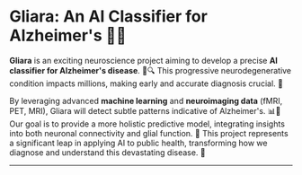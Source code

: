 # Gliara: An AI Classifier for Alzheimer's 🧠💡

**Gliara** is an exciting neuroscience project aiming to develop a precise **AI classifier for Alzheimer's disease**. 🤖🔍 This progressive neurodegenerative condition impacts millions, making early and accurate diagnosis crucial. 🌟

By leveraging advanced **machine learning** and **neuroimaging data** (fMRI, PET, MRI), Gliara will detect subtle patterns indicative of Alzheimer's. 📊🧠 Our goal is to provide a more holistic predictive model, integrating insights into both neuronal connectivity and glial function. 🚀 This project represents a significant leap in applying AI to public health, transforming how we diagnose and understand this devastating disease. 💜

---
